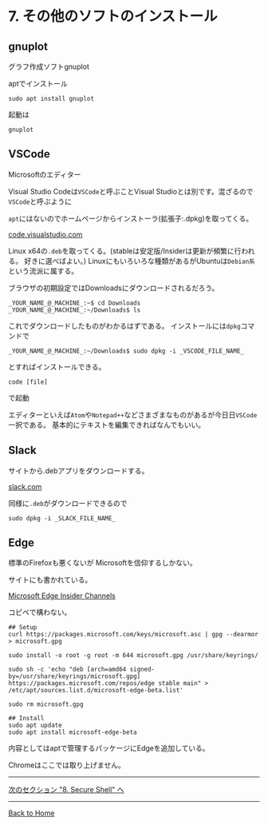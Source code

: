 <!--

This document is written in Markdown.
You can preview on such as VisualStudio Code.
If you want to know more, search with "vscode markdown" or refer to official document https://code.visualstudio.com/Docs/languages/markdown .

-->

# 7. その他のソフトのインストール

## gnuplot

グラフ作成ソフトgnuplot

aptでインストール
```
sudo apt install gnuplot
```

起動は
```
gnuplot
```

## VSCode
Microsoftのエディター

Visual Studio Codeは`VSCode`と呼ぶことVisual Studioとは別です。混ざるので`VSCode`と呼ぶように

`apt`にはないのでホームページからインストーラ(拡張子:.dpkg)を取ってくる。

[code.visualstudio.com](https://code.visualstudio.com/)

Linux x64の`.deb`を取ってくる。(stableは安定版/Insiderは更新が頻繁に行われる。 好きに選べばよい。)
Linuxにもいろいろな種類があるがUbuntuは`Debian系`という流派に属する。


ブラウザの初期設定ではDownloadsにダウンロードされるだろう。

```
_YOUR_NAME_@_MACHINE_:~$ cd Downloads
_YOUR_NAME_@_MACHINE_:~/Downloads$ ls
```
これでダウンロードしたものがわかるはずである。
インストールには`dpkg`コマンドで

```
_YOUR_NAME_@_MACHINE_:~/Downloads$ sudo dpkg -i _VSCODE_FILE_NAME_
```
とすればインストールできる。

```
code [file]
```
で起動

エディターといえば`Atom`や`Notepad++`などさまざまなものがあるが今日日`VSCode`一択である。
基本的にテキストを編集できればなんでもいい。


## Slack

サイトから.debアプリをダウンロードする。

[slack.com](https://slack.com/intl/ja-jp/downloads/linux)

同様に`.deb`がダウンロードできるので

```
sudo dpkg -i _SLACK_FILE_NAME_
```


## Edge
標準のFirefoxも悪くないが
Microsoftを信仰するしかない。

サイトにも書かれている。

[Microsoft Edge Insider Channels](https://www.microsoftedgeinsider.com/ja-jp/download/)

コピペで構わない。
```
## Setup
curl https://packages.microsoft.com/keys/microsoft.asc | gpg --dearmor > microsoft.gpg

sudo install -o root -g root -m 644 microsoft.gpg /usr/share/keyrings/

sudo sh -c 'echo "deb [arch=amd64 signed-by=/usr/share/keyrings/microsoft.gpg] https://packages.microsoft.com/repos/edge stable main" > /etc/apt/sources.list.d/microsoft-edge-beta.list'

sudo rm microsoft.gpg

## Install
sudo apt update
sudo apt install microsoft-edge-beta
```
内容としてはaptで管理するパッケージにEdgeを追加している。

Chromeはここでは取り上げません。

----

[次のセクション "8. Secure Shell" へ](./8_SecureShell.md)

----
[Back to Home](../readme.md)

<!-- Written by Croyfet in 2022-->
